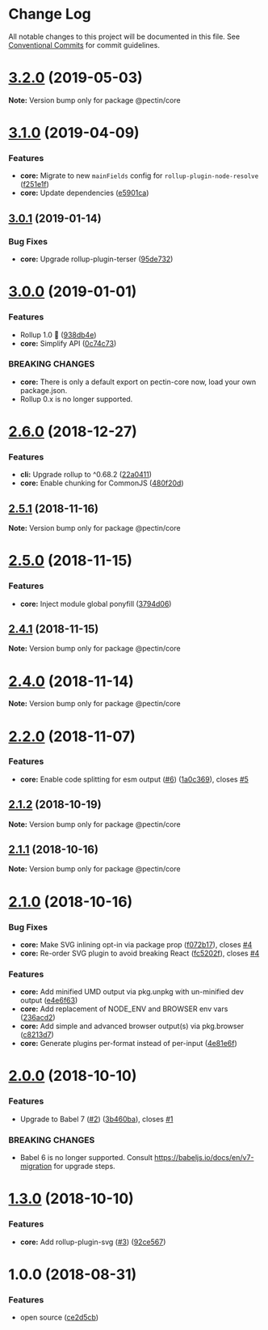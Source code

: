 # Change Log

All notable changes to this project will be documented in this file.
See [Conventional Commits](https://conventionalcommits.org) for commit guidelines.

# [3.2.0](https://github.com/evocateur/pectin/compare/v3.1.1...v3.2.0) (2019-05-03)

**Note:** Version bump only for package @pectin/core





# [3.1.0](https://github.com/evocateur/pectin/compare/v3.0.1...v3.1.0) (2019-04-09)


### Features

* **core:** Migrate to new `mainFields` config for `rollup-plugin-node-resolve` ([f251e1f](https://github.com/evocateur/pectin/commit/f251e1f))
* **core:** Update dependencies ([e5901ca](https://github.com/evocateur/pectin/commit/e5901ca))





## [3.0.1](https://github.com/evocateur/pectin/compare/v3.0.0...v3.0.1) (2019-01-14)


### Bug Fixes

* **core:** Upgrade rollup-plugin-terser ([95de732](https://github.com/evocateur/pectin/commit/95de732))





# [3.0.0](https://github.com/evocateur/pectin/compare/v2.6.0...v3.0.0) (2019-01-01)


### Features

* Rollup 1.0 🎉 ([938db4e](https://github.com/evocateur/pectin/commit/938db4e))
* **core:** Simplify API ([0c74c73](https://github.com/evocateur/pectin/commit/0c74c73))


### BREAKING CHANGES

* **core:** There is only a default export on pectin-core now, load your own package.json.
* Rollup 0.x is no longer supported.





# [2.6.0](https://github.com/evocateur/pectin/compare/v2.5.2...v2.6.0) (2018-12-27)


### Features

* **cli:** Upgrade rollup to ^0.68.2 ([22a0411](https://github.com/evocateur/pectin/commit/22a0411))
* **core:** Enable chunking for CommonJS ([480f20d](https://github.com/evocateur/pectin/commit/480f20d))





## [2.5.1](https://github.com/evocateur/pectin/compare/v2.5.0...v2.5.1) (2018-11-16)

**Note:** Version bump only for package @pectin/core





# [2.5.0](https://github.com/evocateur/pectin/compare/v2.4.1...v2.5.0) (2018-11-15)


### Features

* **core:** Inject module global ponyfill ([3794d06](https://github.com/evocateur/pectin/commit/3794d06))





## [2.4.1](https://github.com/evocateur/pectin/compare/v2.4.0...v2.4.1) (2018-11-15)

**Note:** Version bump only for package @pectin/core





# [2.4.0](https://github.com/evocateur/pectin/compare/v2.3.0...v2.4.0) (2018-11-14)

**Note:** Version bump only for package @pectin/core





# [2.2.0](https://github.com/evocateur/pectin/compare/v2.1.2...v2.2.0) (2018-11-07)


### Features

* **core:** Enable code splitting for esm output ([#6](https://github.com/evocateur/pectin/issues/6)) ([1a0c369](https://github.com/evocateur/pectin/commit/1a0c369)), closes [#5](https://github.com/evocateur/pectin/issues/5)





## [2.1.2](https://github.com/evocateur/pectin/compare/v2.1.1...v2.1.2) (2018-10-19)

**Note:** Version bump only for package @pectin/core





## [2.1.1](https://github.com/evocateur/pectin/compare/v2.1.0...v2.1.1) (2018-10-16)

**Note:** Version bump only for package @pectin/core





# [2.1.0](https://github.com/evocateur/pectin/compare/v2.0.0...v2.1.0) (2018-10-16)


### Bug Fixes

* **core:** Make SVG inlining opt-in via package prop ([f072b17](https://github.com/evocateur/pectin/commit/f072b17)), closes [#4](https://github.com/evocateur/pectin/issues/4)
* **core:** Re-order SVG plugin to avoid breaking React ([fc5202f](https://github.com/evocateur/pectin/commit/fc5202f)), closes [#4](https://github.com/evocateur/pectin/issues/4)


### Features

* **core:** Add minified UMD output via pkg.unpkg with un-minified dev output ([e4e6f63](https://github.com/evocateur/pectin/commit/e4e6f63))
* **core:** Add replacement of NODE_ENV and BROWSER env vars ([236acd2](https://github.com/evocateur/pectin/commit/236acd2))
* **core:** Add simple and advanced browser output(s) via pkg.browser ([c8213d7](https://github.com/evocateur/pectin/commit/c8213d7))
* **core:** Generate plugins per-format instead of per-input ([4e81e6f](https://github.com/evocateur/pectin/commit/4e81e6f))





# [2.0.0](https://github.com/evocateur/pectin/compare/v1.3.0...v2.0.0) (2018-10-10)


### Features

* Upgrade to Babel 7 ([#2](https://github.com/evocateur/pectin/issues/2)) ([3b460ba](https://github.com/evocateur/pectin/commit/3b460ba)), closes [#1](https://github.com/evocateur/pectin/issues/1)


### BREAKING CHANGES

* Babel 6 is no longer supported. Consult https://babeljs.io/docs/en/v7-migration for upgrade steps.





# [1.3.0](https://github.com/evocateur/pectin/compare/v1.2.0...v1.3.0) (2018-10-10)


### Features

* **core:** Add rollup-plugin-svg ([#3](https://github.com/evocateur/pectin/issues/3)) ([92ce567](https://github.com/evocateur/pectin/commit/92ce567))





<a name="1.0.0"></a>
# 1.0.0 (2018-08-31)


### Features

* open source ([ce2d5cb](https://github.com/evocateur/pectin/commit/ce2d5cb))
